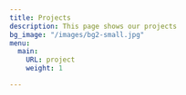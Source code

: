 ```yaml
---
title: Projects
description: This page shows our projects
bg_image: "/images/bg2-small.jpg"
menu:
  main:
    URL: project
    weight: 1

---
```

